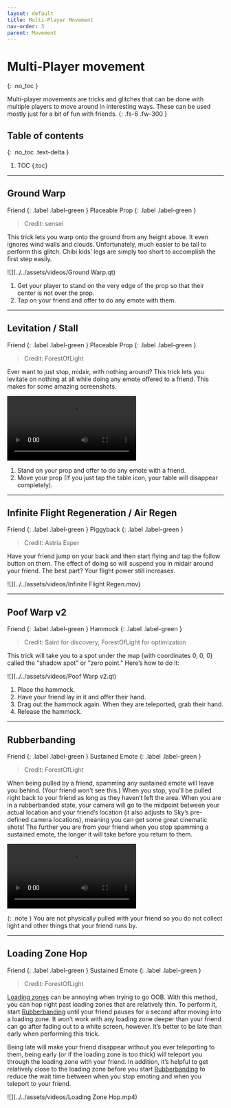 ```yaml
---
layout: default
title: Multi-Player Movement
nav-order: 3
parent: Movement
---
```


# Multi-Player movement
{: .no_toc }

Multi-player movements are tricks and glitches that can be done with multiple players to move around in interesting ways. These can be used mostly just for a bit of fun with friends.
{: .fs-6 .fw-300 }

## Table of contents
{: .no_toc .text-delta }

1. TOC
{:toc}

---

## Ground Warp

Friend
{: .label .label-green }
Placeable Prop
{: .label .label-green }

> Credit: sensei

This trick lets you warp onto the ground from any height above. It even ignores wind walls and clouds. Unfortunately, much easier to be tall to perform this glitch. Chibi kids’ legs are simply too short to accomplish the first step easily.

![](../../assets/videos/Ground Warp.qt)

1. Get your player to stand on the very edge of the prop so that their center is not over the prop.
2. Tap on your friend and offer to do any emote with them.

---

## Levitation / Stall

Friend
{: .label .label-green }
Placeable Prop
{: .label .label-green }

> Credit: ForestOfLight

Ever want to just stop, midair, with nothing around? This trick lets you levitate on nothing at all while doing any emote offered to a friend. This makes for some amazing screenshots.

![](../../assets/videos/Levitation.qt)

1. Stand on your prop and offer to do any emote with a friend.
2. Move your prop (If you just tap the table icon, your table will disappear completely).

---

## Infinite Flight Regeneration / Air Regen

Friend
{: .label .label-green }
Piggyback
{: .label .label-green }

> Credit: Astria Esper

Have your friend jump on your back and then start flying and tap the follow button on them. The effect of doing so will suspend you in midair around your friend. The best part? Your flight power still increases.

![](../../assets/videos/Infinite Flight Regen.mov)

---

## Poof Warp v2

Friend
{: .label .label-green }
Hammock
{: .label .label-green }

> Credit: Saint for discovery, ForestOfLight for optimization

This trick will take you to a spot under the map (with coordinates 0, 0, 0) called the "shadow spot" or "zero point." Here’s how to do it:

![](../../assets/videos/Poof Warp v2.qt)

1. Place the hammock.
2. Have your friend lay in it and offer their hand.
3. Drag out the hammock again. When they are teleported, grab their hand.
4. Release the hammock.

---

## Rubberbanding

Friend
{: .label .label-green }
Sustained Emote
{: .label .label-green }

> Credit: ForestOfLight

When being pulled by a friend, spamming any sustained emote will leave you behind. (Your friend won’t see this.) When you stop, you’ll be pulled right back to your friend as long as they haven’t left the area. When you are in a rubberbanded state, your camera will go to the midpoint between your actual location and your friend’s location (it also adjusts to Sky’s pre-defined camera locations), meaning you can get some great cinematic shots! The further you are from your friend when you stop spamming a sustained emote, the longer it will take before you return to them.

![](../../assets/videos/Rubberbanding.mp4)

{: .note }
You are not physically pulled with your friend so you do not collect light and other things that your friend runs by.

---

## Loading Zone Hop

Friend
{: .label .label-green }
Sustained Emote
{: .label .label-green }

> Credit: ForestOfLight

[Loading zones](../terms-and-methods/#reset-walls-and-loading-zones) can be annoying when trying to go OOB. With this method, you can hop right past loading zones that are relatively thin. To perform it, start [Rubberbanding](#rubberbanding) until your friend pauses for a second after moving into a loading zone. It won’t work with any loading zone deeper than your friend can go after fading out to a white screen, however. It’s better to be late than early when performing this trick.

Being late will make your friend disappear without you ever teleporting to them, being early (or if the loading zone is too thick) will teleport you through the loading zone with your friend. In addition, it’s helpful to get relatively close to the loading zone before you start [Rubberbanding](#rubberbanding) to reduce the wait time between when you stop emoting and when you teleport to your friend.

![](../../assets/videos/Loading Zone Hop.mp4)